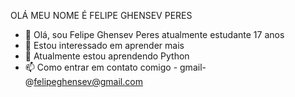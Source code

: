 OLÁ MEU NOME É FELIPE GHENSEV PERES
- 👋 Olá, sou Felipe Ghensev Peres atualmente estudante 17 anos
- 👀 Estou interessado em aprender mais
- 🌱 Atualmente estou aprendendo Python
- 📫 Como entrar em contato comigo - gmail- @felipeghensev@gmail.com

<!---
Felipemasteer/Felipemasteer is a ✨ special ✨ repository because its `README.md` (this file) appears on your GitHub profile.
You can click the Preview link to take a look at your changes.
--->
